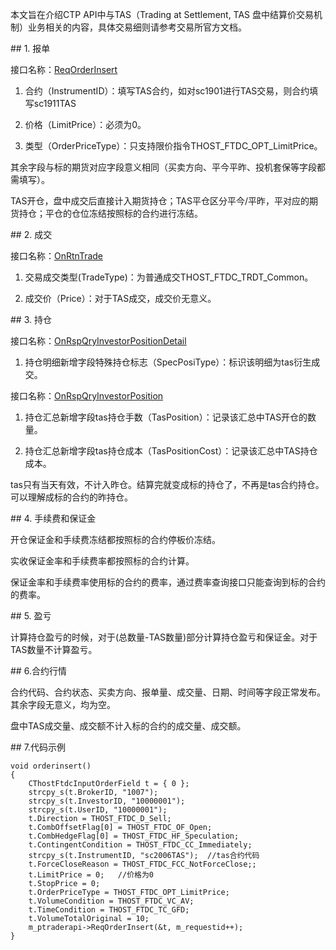 <p>本文旨在介绍CTP API中与TAS（Trading at Settlement, TAS 盘中结算价交易机制）业务相关的内容，具体交易细则请参考交易所官方文档。</p>
<span class="anchor" id="1f511093-e1f4-491c-8ab7-4763f42bed85"></span>
## 1. 报单
<p>接口名称：<a href="../../JYJK/CTHOSTFTDCTRADERSPI/REQORDERINSERT/">ReqOrderInsert</a></p>
<ol>
<li><p>合约（InstrumentID）：填写TAS合约，如对sc1901进行TAS交易，则合约填写sc1911TAS</p></li>
<li><p>价格（LimitPrice）：必须为0。</p></li>
<li><p>类型（OrderPriceType）：只支持限价指令THOST_FTDC_OPT_LimitPrice。</p></li>
</ol>
<p>其余字段与标的期货对应字段意义相同（买卖方向、平今平昨、投机套保等字段都需填写）。</p>
<p>TAS开仓，盘中成交后直接计入期货持仓；TAS平仓区分平今/平昨，平对应的期货持仓；平仓的仓位冻结按照标的合约进行冻结。</p>
<span class="anchor" id="2db27d52-c0ac-4831-ac9d-a922b7bd5aa5"></span>
## 2. 成交
<p>接口名称：<a href="../../JYJK/CTHOSTFTDCTRADERAPI/ONRTNTRADE/">OnRtnTrade</a></p>
<ol>
<li><p>交易成交类型(TradeType)：为普通成交THOST_FTDC_TRDT_Common。</p></li>
<li><p>成交价（Price）：对于TAS成交，成交价无意义。</p></li>
</ol>
<span class="anchor" id="865d818f-cd9e-409e-9b7d-e69755b69839"></span>
## 3. 持仓
<p>接口名称：<a href="../../JYJK/CTHOSTFTDCTRADERAPI/ONRSPQRYINVESTORPOSITIONDETAIL/">OnRspQryInvestorPositionDetail</a></p>
<ol>
<li>持仓明细新增字段特殊持仓标志（SpecPosiType）：标识该明细为tas衍生成交。</li>
</ol>
<p>接口名称：<a href="../../JYJK/CTHOSTFTDCTRADERAPI/ONRSPQRYINVESTORPOSITION/">OnRspQryInvestorPosition</a></p>
<ol>
<li><p>持仓汇总新增字段tas持仓手数（TasPosition）：记录该汇总中TAS开仓的数量。</p></li>
<li><p>持仓汇总新增字段tas持仓成本（TasPositionCost）：记录该汇总中TAS持仓成本。</p></li>
</ol>
<p>tas只有当天有效，不计入昨仓。结算完就变成标的持仓了，不再是tas合约持仓。可以理解成标的合约的昨持仓。</p>
<span class="anchor" id="6e10fa8b-ab87-4f45-bf91-c9c7db33ee2b"></span>
## 4. 手续费和保证金
<p>开仓保证金和手续费冻结都按照标的合约停板价冻结。</p>
<p>实收保证金率和手续费率都按照标的合约计算。</p>
<p>保证金率和手续费率使用标的合约的费率，通过费率查询接口只能查询到标的合约的费率。</p>
<span class="anchor" id="95790762-5102-49ac-ba51-1f72ab6949a8"></span>
## 5. 盈亏
<p>计算持仓盈亏的时候，对于(总数量-TAS数量)部分计算持仓盈亏和保证金。对于TAS数量不计算盈亏。</p>
<span class="anchor" id="e190a2d4-d951-4206-bd1a-9933999ab95d"></span>
## 6.合约行情
<p>合约代码、合约状态、买卖方向、报单量、成交量、日期、时间等字段正常发布。其余字段无意义，均为空。</p>
<p>盘中TAS成交量、成交额不计入标的合约的成交量、成交额。</p>
<span class="anchor" id="7e1070a5-676a-4545-b075-39049141df09"></span>
## 7.代码示例
<pre><code>void orderinsert()
{
    CThostFtdcInputOrderField t = { 0 };
    strcpy_s(t.BrokerID, "1007");
    strcpy_s(t.InvestorID, "10000001");
    strcpy_s(t.UserID, "10000001");
    t.Direction = THOST_FTDC_D_Sell;
    t.CombOffsetFlag[0] = THOST_FTDC_OF_Open;
    t.CombHedgeFlag[0] = THOST_FTDC_HF_Speculation;
    t.ContingentCondition = THOST_FTDC_CC_Immediately;
    strcpy_s(t.InstrumentID, "sc2006TAS");  //tas合约代码
    t.ForceCloseReason = THOST_FTDC_FCC_NotForceClose;;
    t.LimitPrice = 0;   //价格为0
    t.StopPrice = 0;
    t.OrderPriceType = THOST_FTDC_OPT_LimitPrice;
    t.VolumeCondition = THOST_FTDC_VC_AV;
    t.TimeCondition = THOST_FTDC_TC_GFD;
    t.VolumeTotalOriginal = 10;
    m_ptraderapi-&gt;ReqOrderInsert(&amp;t, m_requestid++);
}
</code></pre>
